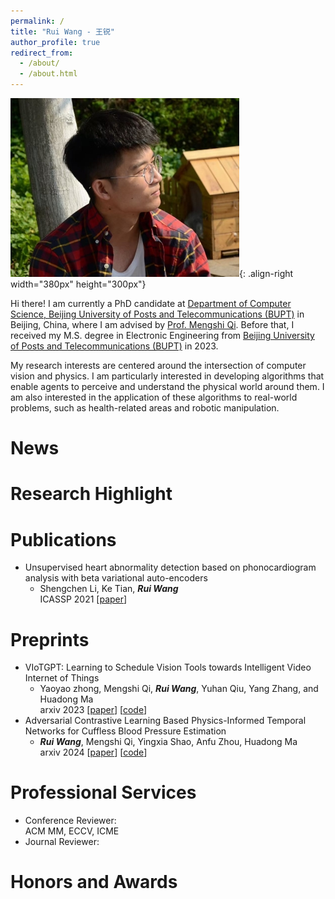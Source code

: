 ```yaml
---
permalink: /
title: "Rui Wang - 王锐"
author_profile: true
redirect_from: 
  - /about/
  - /about.html
---
```


![My personal photo](/images/portfolio.jpg){: .align-right width="380px" height="300px"}    

Hi there! I am currently a PhD candidate at [Department of Computer Science, Beijing University of Posts and Telecommunications (BUPT)](https://scs.bupt.edu.cn/) in Beijing, China, where I am advised by [Prof. Mengshi Qi](https://teacher.bupt.edu.cn/qimengshi/zh_CN/index.htm). Before that, I received my M.S. degree in Electronic Engineering from [Beijing University of Posts and Telecommunications (BUPT)](https://www.bupt.edu.cn/) in 2023.

My research interests are centered around the intersection of computer vision and physics. I am particularly interested in developing algorithms that enable agents to perceive and understand the physical world around them. I am also interested in the application of these algorithms to real-world problems, such as health-related areas and robotic manipulation.


News
======

Research Highlight
======


Publications
======
* Unsupervised heart abnormality detection based on phonocardiogram analysis with beta variational auto-encoders  
  * Shengchen Li, Ke Tian, ***Rui Wang***  
  ICASSP 2021 \[[paper](https://ieeexplore.ieee.org/abstract/document/9414165)\]

Preprints
======
*   VIoTGPT: Learning to Schedule Vision Tools towards Intelligent Video Internet of Things  
    * Yaoyao zhong, Mengshi Qi, ***Rui Wang***, Yuhan Qiu, Yang Zhang, and Huadong Ma  
        arxiv 2023 \[[paper](https://arxiv.org/pdf/2312.00401)\] \[[code]()\]
* Adversarial Contrastive Learning Based Physics-Informed Temporal Networks for Cuffless Blood Pressure Estimation  
  * ***Rui Wang***, Mengshi Qi, Yingxia Shao, Anfu Zhou, Huadong Ma  
    arxiv 2024 \[[paper](https://arxiv.org/pdf/2408.08488)\] \[[code]()\]

Professional Services
======
* Conference Reviewer:  
    ACM MM, ECCV, ICME  
* Journal Reviewer:  

Honors and Awards
======

